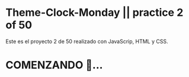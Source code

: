 # Theme-Clock-Monday || practice 2 of 50

Este es el proyecto 2 de 50 realizado con JavaScrip, HTML y CSS.  

# COMENZANDO 🚀...
